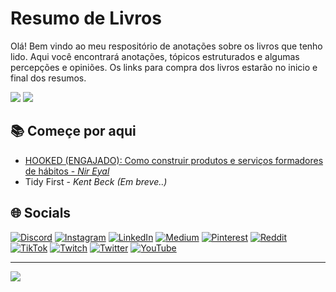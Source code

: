 
# Resumo de Livros

Olá! Bem vindo ao meu respositório de anotações sobre os livros que tenho lido. Aqui você encontrará anotações, tópicos estruturados e algumas percepções e opiniões.
Os links para compra dos livros estarão no inicio e final dos resumos.

![](https://github-readme-cyber-quotes.vercel.app/api?type=horizontal&theme=gruvbox)
![](https://quotes-github-readme.vercel.app/api?type=horizontal&theme=gruvbox)

## 📚 Começe por aqui

- [HOOKED (ENGAJADO): Como construir produtos e serviços formadores de hábitos - _Nir Eyal_](/hooked.md)
- Tidy First - _Kent Beck_ _(Em breve..)_

## 🌐 Socials

[![Discord](https://img.shields.io/badge/Discord-%237289DA.svg?logo=discord&logoColor=white)](htttps://discord.gg/364413638213369858) [![Instagram](https://img.shields.io/badge/Instagram-%23E4405F.svg?logo=Instagram&logoColor=white)](https://instagram.com/omaiquealmeida) [![LinkedIn](https://img.shields.io/badge/LinkedIn-%230077B5.svg?logo=linkedin&logoColor=white)](https://linkedin.com/in/maiquealmeida) [![Medium](https://img.shields.io/badge/Medium-12100E?logo=medium&logoColor=white)](https://medium.com/@maiquealmeida) [![Pinterest](https://img.shields.io/badge/Pinterest-%23E60023.svg?logo=Pinterest&logoColor=white)](https://pinterest.com/omaiquealmeida) [![Reddit](https://img.shields.io/badge/Reddit-%23FF4500.svg?logo=Reddit&logoColor=white)](https://reddit.com/user/MoreCommunication898) [![TikTok](https://img.shields.io/badge/TikTok-%23000000.svg?logo=TikTok&logoColor=white)](https://tiktok.com/@omaiquealmeida) [![Twitch](https://img.shields.io/badge/Twitch-%239146FF.svg?logo=Twitch&logoColor=white)](https://twitch.tv/omaiquealmeida) [![Twitter](https://img.shields.io/badge/Twitter-%231DA1F2.svg?logo=Twitter&logoColor=white)](https://twitter.com/omaiquealmeida) [![YouTube](https://img.shields.io/badge/YouTube-%23FF0000.svg?logo=YouTube&logoColor=white)](https://youtube.com/c/omaiquealmeida)

---

[![](https://visitcount.itsvg.in/api?id=omaiquealmeida&label=Views&color=2&icon=0&pretty=true)](https://visitcount.itsvg.in)
